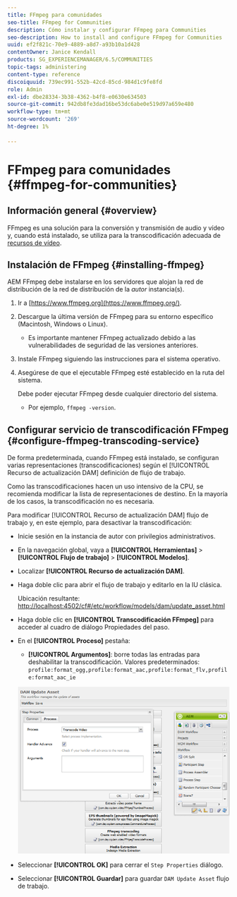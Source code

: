```yaml
---
title: FFmpeg para comunidades
seo-title: FFmpeg for Communities
description: Cómo instalar y configurar FFmpeg para Communities
seo-description: How to install and configure FFmpeg for Communities
uuid: ef2f821c-70e9-4889-a8d7-a93b10a1d428
contentOwner: Janice Kendall
products: SG_EXPERIENCEMANAGER/6.5/COMMUNITIES
topic-tags: administering
content-type: reference
discoiquuid: 739ec991-552b-42cd-85cd-984d1c9fe8fd
role: Admin
exl-id: dbe28334-3b38-4362-b4f8-e0630e634503
source-git-commit: 942db8fe3dad16be53dc6abe0e519d97a659e480
workflow-type: tm+mt
source-wordcount: '269'
ht-degree: 1%

---
```


# FFmpeg para comunidades {#ffmpeg-for-communities}

## Información general {#overview}

FFmpeg es una solución para la conversión y transmisión de audio y vídeo y, cuando está instalado, se utiliza para la transcodificación adecuada de [recursos de vídeo](../../help/sites-authoring/default-components-foundation.md#video).

## Instalación de FFmpeg {#installing-ffmpeg}

AEM FFmpeg debe instalarse en los servidores que alojan la red de distribución de la red de distribución de la *autor* instancia(s).

1. Ir a [https://www.ffmpeg.org](https://www.ffmpeg.org/).
1. Descargue la última versión de FFmpeg para su entorno específico (Macintosh, Windows o Linux).

   * Es importante mantener FFmpeg actualizado debido a las vulnerabilidades de seguridad de las versiones anteriores.

1. Instale FFmpeg siguiendo las instrucciones para el sistema operativo.

1. Asegúrese de que el ejecutable FFmpeg esté establecido en la ruta del sistema.

   Debe poder ejecutar FFmpeg desde cualquier directorio del sistema.

   * Por ejemplo, `ffmpeg -version`.

## Configurar servicio de transcodificación FFmpeg {#configure-ffmpeg-transcoding-service}

De forma predeterminada, cuando FFmpeg está instalado, se configuran varias representaciones (transcodificaciones) según el [!UICONTROL Recurso de actualización DAM] definición de flujo de trabajo.

Como las transcodificaciones hacen un uso intensivo de la CPU, se recomienda modificar la lista de representaciones de destino. En la mayoría de los casos, la transcodificación no es necesaria.

Para modificar [!UICONTROL Recurso de actualización DAM] flujo de trabajo y, en este ejemplo, para desactivar la transcodificación:

* Inicie sesión en la instancia de autor con privilegios administrativos.
* En la navegación global, vaya a **[!UICONTROL Herramientas]** > **[!UICONTROL Flujo de trabajo]** > **[!UICONTROL Modelos]**.
* Localizar **[!UICONTROL Recurso de actualización DAM]**.
* Haga doble clic para abrir el flujo de trabajo y editarlo en la IU clásica.

   Ubicación resultante: [http://localhost:4502/cf#/etc/workflow/models/dam/update_asset.html](http://localhost:4502/cf#/etc/workflow/models/dam/update_asset.html)

* Haga doble clic en **[!UICONTROL Transcodificación FFmpeg]** para acceder al cuadro de diálogo Propiedades del paso.
* En el **[!UICONTROL Proceso]** pestaña:

   * **[!UICONTROL Argumentos]**: borre todas las entradas para deshabilitar la transcodificación. Valores predeterminados: `profile:format_ogg,profile:format_aac,profile:format_flv,profile:format_aac_ie`

   ![configure-ffmpeg](assets/configure-ffmpeg.png)

* Seleccionar **[!UICONTROL OK]** para cerrar el `Step Properties` diálogo.

* Seleccionar **[!UICONTROL Guardar]** para guardar `DAM Update Asset` flujo de trabajo.
